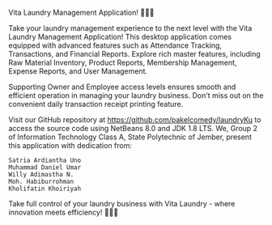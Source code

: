 Vita Laundry Management Application! 🚀👕🧼

Take your laundry management experience to the next level with the Vita Laundry Management Application! This desktop application comes equipped with advanced features such as Attendance Tracking, Transactions, and Financial Reports. Explore rich master features, including Raw Material Inventory, Product Reports, Membership Management, Expense Reports, and User Management.

Supporting Owner and Employee access levels ensures smooth and efficient operation in managing your laundry business. Don't miss out on the convenient daily transaction receipt printing feature.

Visit our GitHub repository at https://github.com/pakelcomedy/laundryKu to access the source code using NetBeans 8.0 and JDK 1.8 LTS. We, Group 2 of Information Technology Class A, State Polytechnic of Jember, present this application with dedication from:

    Satria Ardiantha Uno
    Muhammad Daniel Umar
    Willy Adimastha N.
    Moh. Habiburrohman
    Kholifatin Khoiriyah

Take full control of your laundry business with Vita Laundry - where innovation meets efficiency! 🌟💼✨
